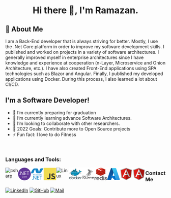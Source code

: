 <h1 align="center"> Hi there 👋, I'm Ramazan. </h1>

## 🚀 About Me 
   I am a Back-End developer that is always striving for better. Mostly, I use the .Net Core platform in order to improve my software development skills. I published  and  worked on projects in a variety of software architectures. I generally improved myself in enterprise architectures since I have knowledge and experience at cooperation (n-Layer, Microservice and Onion Architecture, etc.). I have also created Front-End applications using SPA technologies such as Blazor and Angular. Finally, I published my developed applications using Docker. During this process, I also learned a lot about CI/CD.


## I'm a Software Developer!
 
- 🔭 I’m currently preparing for graduation
- 🌱 I’m currently learning advance Software Architectures.
- 👯 I’m looking to collaborate with other researchers.
- 🥅 2022 Goals: Contribute more to Open Source projects
- ⚡ Fun fact: I love to do Fitness
<br />

### Languages and Tools:
<img align="left" alt="csharp" width="40px" src="https://upload.wikimedia.org/wikipedia/commons/thumb/0/0d/C_Sharp_wordmark.svg/240px-C_Sharp_wordmark.svg.png"/>
<img align="left" alt="DotNetCore" width="40px" src="https://github.com/devicons/devicon/blob/master/icons/dotnetcore/dotnetcore-original.svg"/>
<img align="left" alt="DotNet" width="40px" src="https://github.com/devicons/devicon/blob/master/icons/dot-net/dot-net-plain-wordmark.svg"/>
<img align="left" alt="JavaScript" width="40px" src="https://github.com/devicons/devicon/blob/master/icons/javascript/javascript-original.svg"/> 
<img align="left" alt="Linux" width="40px" src="https://upload.wikimedia.org/wikipedia/commons/thumb/3/35/Tux.svg/1200px-Tux.svg.png"/>
<img align="left" alt="Docker" width="40px" src="https://github.com/devicons/devicon/blob/master/icons/docker/docker-original-wordmark.svg"/>
<img align="left" alt="MicrosoftSql" width="40px" src="https://github.com/devicons/devicon/blob/master/icons/microsoftsqlserver/microsoftsqlserver-plain-wordmark.svg"/>
<img align="left" alt="Redis" width="40px" src="https://github.com/devicons/devicon/blob/master/icons/redis/redis-original-wordmark.svg"/>
<img align="left" alt="Azure" width="40px" src="https://github.com/devicons/devicon/blob/master/icons/azure/azure-original.svg"/>
<img align="left" alt="Angular" width="40px" src="https://github.com/devicons/devicon/blob/master/icons/angularjs/angularjs-original.svg"/>
<img align="left" alt="Blazor" width="40px" src="https://github.com/devicons/devicon/blob/master/icons/angularjs/angularjs-original.svg"/>


### Contact Me
[![LinkedIn](https://img.shields.io/badge/linkedin-%230077B5.svg?style=for-the-badge&logo=linkedin&logoColor=white)](https://www.linkedin.com/in/ramazan-halid-5819851b4/)
[![GitHub](https://img.shields.io/badge/github-%23121011.svg?style=for-the-badge&logo=github&logoColor=white)](https://github.com/RamazanHalid/)
[![Mail](https://img.shields.io/badge/Gmail-D14836?style=for-the-badge&logo=gmail&logoColor=white)](mailto:ramazan.halid.35@gmail.com)
 
